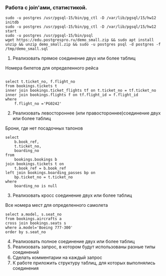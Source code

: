 ### Работа с join'ами, статистикой.

``` text
sudo -u postgres /usr/pgsql-15/bin/pg_ctl -D /var/lib/pgsql/15/hw12 initdb
sudo -u postgres /usr/pgsql-15/bin/pg_ctl -D /var/lib/pgsql/15/hw12 start
sudo -u postgres /usr/pgsql-15/bin/psql
wget https://edu.postgrespro.ru/demo_small.zip && sudo apt install unzip && unzip demo_small.zip && sudo -u postgres psql -d postgres -f /tmp/demo_small.sql
```

1. Реализовать прямое соединение двух или более таблиц

Номера билетов для определенного рейса
``` text

select t.ticket_no, f.flight_no
from bookings.tickets t
inner join bookings.ticket_flights tf on t.ticket_no = tf.ticket_no
inner join bookings.flights f on tf.flight_id = f.flight_id
where 
	f.flight_no ='PG0242'
```	
2. Реализовать левостороннее (или правостороннее)соединение двух или более таблиц

Брони, где нет посадочных талонов

``` text
select
	b.book_ref,
	t.ticket_no,
	boarding_no
from
	bookings.bookings b
join bookings.tickets t on
	t.book_ref = b.book_ref
left join bookings.boarding_passes bp on
	bp.ticket_no = t.ticket_no
where
	boarding_no is null
```

3. Реализовать кросс соединение двух или более таблиц

Все номера мест для определенного самолета

``` text
select a.model, s.seat_no
from bookings.aircrafts a
cross join bookings.seats s 
where a.model='Boeing 777-300'
order by s.seat_no
```

4. Реализовать полное соединение двух или более таблиц
5. Реализовать запрос, в котором будут использованы разные типы соединений
6. Сделать комментарии на каждый запрос
7. К работе приложить структуру таблиц, для которых выполнялись соединения
